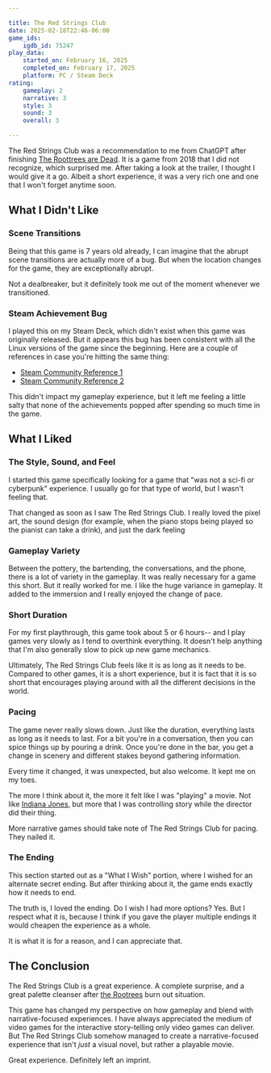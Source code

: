 ```yaml
---

title: The Red Strings Club
date: 2025-02-18T22:46-06:00
game_ids:
    igdb_id: 75247 
play_data:
    started_on: February 16, 2025
    completed_on: February 17, 2025
    platform: PC / Steam Deck
rating:
    gameplay: 2 
    narrative: 3
    style: 3
    sound: 3
    overall: 3

---
```


[1]: /gamelog/the-roottrees-are-dead/
[2]: https://steamcommunity.com/app/589780/discussions/0/1698293255129033100/
[3]: https://steamcommunity.com/app/589780/discussions/0/1744483505477104117/
[4]: /gamelog/indiana-jones-and-the-great-circle/

The Red Strings Club was a recommendation to me from ChatGPT after finishing [The Roottrees are Dead][1]. It is a game from 2018 that I did not recognize, which surprised me. After taking a look at the trailer, I thought I would give it a go. Albeit a short experience, it was a very rich one and one that I won't forget anytime soon.

## What I Didn't Like

### Scene Transitions

Being that this game is 7 years old already, I can imagine that the abrupt scene transitions are actually more of a bug. But when the location changes for the game, they are exceptionally abrupt. 

Not a dealbreaker, but it definitely took me out of the moment whenever we transitioned.

### Steam Achievement Bug

I played this on my Steam Deck, which didn't exist when this game was originally released. But it appears this bug has been consistent with all the Linux versions of the game since the beginning. Here are a couple of references in case you're hitting the same thing:
- [Steam Community Reference 1][2]
- [Steam Community Reference 2][3]

This didn't impact my gameplay experience, but it left me feeling a little salty that none of the achievements popped after spending so much time in the game. 

## What I Liked

### The Style, Sound, and Feel

I started this game specifically looking for a game that "was not a sci-fi or cyberpunk" experience. I usually go for that type of world, but I wasn't feeling that.

That changed as soon as I saw The Red Strings Club. I really loved the pixel art, the sound design (for example, when the piano stops being played so the pianist can take a drink), and just the dark feeling

### Gameplay Variety

Between the pottery, the bartending, the conversations, and the phone, there is a lot of variety in the gameplay. It was really necessary for a game this short. But it really worked for me. I like the huge variance in gameplay. It added to the immersion and I really enjoyed the change of pace.

### Short Duration

For my first playthrough, this game took about 5 or 6 hours-- and I play games very slowly as I tend to overthink everything. It doesn't help anything that I'm also generally slow to pick up new game mechanics.

Ultimately, The Red Strings Club feels like it is as  long as it needs to be. Compared to other games, it is a short experience, but it is fact that it is so short that encourages playing around with all the different decisions in the world.

### Pacing

The game never really slows down. Just like the duration, everything lasts as long as it needs to last. For a bit you're in a conversation, then you can spice things up by pouring a drink. Once you're done in the bar, you get a change in scenery and different stakes beyond gathering information. 

Every time it changed, it was unexpected, but also welcome. It kept me on my toes. 

The more I think about it, the more it felt like I was "playing" a movie. Not like [Indiana Jones][4], but more that I was controlling story while the director did their thing. 

More narrative games should take note of The Red Strings Club for pacing. They nailed it.

### The Ending

This section started out as a "What I Wish" portion, where I wished for an alternate secret ending. But after thinking about it, the game ends exactly how it needs to end.

The truth is, I loved the ending. Do I wish I had more options? Yes. But I respect what it is, because I think if you gave the player multiple endings it would cheapen the experience as a whole. 

It is what it is for a reason, and I can appreciate that.

## The Conclusion

The Red Strings Club is a great experience. A complete surprise, and a great palette cleanser after [the Rootrees][1] burn out situation. 

This game has changed my perspective on how gameplay and blend with narrative-focused experiences. I have always appreciated the medium of video games for the interactive story-telling only video games can deliver. But The Red Strings Club somehow managed to create a narrative-focused experience that isn't _just_ a visual novel, but rather a playable movie. 

Great experience. Definitely left an imprint.

